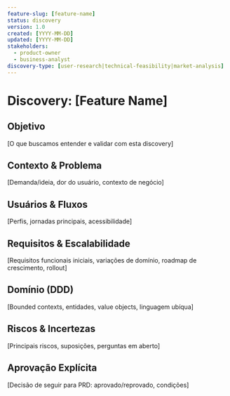 ```yaml
---
feature-slug: [feature-name]
status: discovery
version: 1.0
created: [YYYY-MM-DD]
updated: [YYYY-MM-DD]
stakeholders:
  - product-owner
  - business-analyst
discovery-type: [user-research|technical-feasibility|market-analysis]
---
```


# Discovery: [Feature Name]

## Objetivo

[O que buscamos entender e validar com esta discovery]

## Contexto & Problema

[Demanda/ideia, dor do usuário, contexto de negócio]

## Usuários & Fluxos

[Perfis, jornadas principais, acessibilidade]

## Requisitos & Escalabilidade

[Requisitos funcionais iniciais, variações de domínio, roadmap de crescimento, rollout]

## Domínio (DDD)

[Bounded contexts, entidades, value objects, linguagem ubíqua]

## Riscos & Incertezas

[Principais riscos, suposições, perguntas em aberto]

## Aprovação Explícita

[Decisão de seguir para PRD: aprovado/reprovado, condições]
